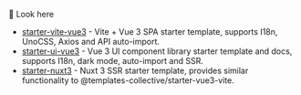 👋 Look here

- [starter-vite-vue3](https://starter-vite-vue3.netlify.app/) - Vite + Vue 3 SPA starter template, supports I18n, UnoCSS, Axios and API auto-import.
- [starter-ui-vue3](https://starter-ui-vue3.netlify.app/) - Vue 3 UI component library starter template and docs, supports I18n, dark mode, auto-import and SSR.
- [starter-nuxt3](https://starter-nuxt3.netlify.app/) - Nuxt 3 SSR starter template, provides similar functionality to @templates-collective/starter-vue3-vite.
